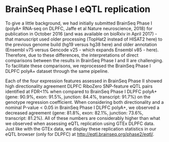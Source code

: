 BrainSeq Phase I eQTL replication
=================================


To give a little background, we had initially submitted BrainSeq Phase I (polyA+ RNA-seq on DLPFC, Jaffe et al Nature neuroscience, 2018) for publication in October 2016 (and was available on bioRxiv in April 2017) - that manuscript used older processing (TopHat2 instead of HISAT2 here) to the previous genome build (hg19 versus hg38 here) and older annotation (Ensembl v75 versus Gencode v25 - which expands Ensembl v85 - here). Therefore, due to these differences, the interpretations of direct comparisons between the results in BrainSeq Phase I and II are challenging. To facilitate these comparisons, we reprocessed the BrainSeq Phase I DLPFC polyA+ dataset through the same pipeline.

Each of the four expression features assessed in BrainSeq Phase II showed high directionality agreement DLPFC RiboZero SNP-feature eQTL pairs identified at FDR<1% when compared to BrainSeq Phase I DLPFC polyA+ (gene: 90.9%, exon: 91.5%, junction: 84.4%, transcript: 91.7%) on the genotype regression coefficient. When considering both directionality and a nominal P-value < 0.05 in BrainSeq Phase I DLPFC polyA+, we observed a decreased agreement (gene: 81.8%, exon: 82.1%, junction: 73.6%, transcript: 81.2%). All of these numbers are considerably higher than what we observed when assessing eQTL replication using GTEx DLPFC data. Just like with the GTEx data, we display these replication statistics in our eQTL browser (only for DLPFC) at http://eqtl.brainseq.org/phase2/eqtl/.
